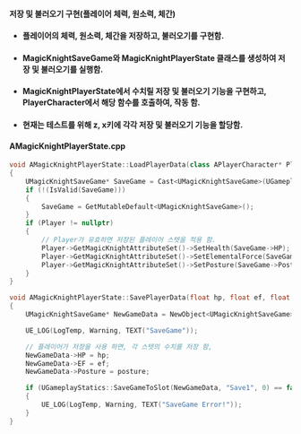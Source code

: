 #### 저장 및 불러오기 구현(플레이어 체력, 원소력, 체간)
+ #### 플레이어의 체력, 원소력, 체간을 저장하고, 불러오기를 구현함.
+ #### MagicKnightSaveGame와 MagicKnightPlayerState 클래스를 생성하여 저장 및 불러오기를 실행함.
+ #### MagicKnightPlayerState에서 수치릴 저장 및 불러오기 기능을 구현하고, PlayerCharacter에서 해당 함수를 호출하여, 작동 함.
+ #### 현재는 테스트를 위해 z, x키에 각각 저장 및 불러오기 기능을 할당함.

#### AMagicKnightPlayerState.cpp

```cpp
void AMagicKnightPlayerState::LoadPlayerData(class APlayerCharacter* Player)
{
	UMagicKnightSaveGame* SaveGame = Cast<UMagicKnightSaveGame>(UGameplayStatics::LoadGameFromSlot("Save1", 0));
	if (!(IsValid(SaveGame)))
	{
		SaveGame = GetMutableDefault<UMagicKnightSaveGame>();
	}
	if (Player != nullptr)
	{
		// Player가 유효하면 저장된 플레이어 스텟을 적용 함.
		Player->GetMagicKnightAttributeSet()->SetHealth(SaveGame->HP);
		Player->GetMagicKnightAttributeSet()->SetElementalForce(SaveGame->EF);
		Player->GetMagicKnightAttributeSet()->SetPosture(SaveGame->Posture);
	}
}

void AMagicKnightPlayerState::SavePlayerData(float hp, float ef, float posture)
{
	UMagicKnightSaveGame* NewGameData = NewObject<UMagicKnightSaveGame>();

	UE_LOG(LogTemp, Warning, TEXT("SaveGame"));

	// 플레이어가 저장을 사용 하면, 각 스텟의 수치를 저장 함,
	NewGameData->HP = hp;
	NewGameData->EF = ef;
	NewGameData->Posture = posture;

	if (UGameplayStatics::SaveGameToSlot(NewGameData, "Save1", 0) == false)
	{
		UE_LOG(LogTemp, Warning, TEXT("SaveGame Error!"));
	}
}
```
